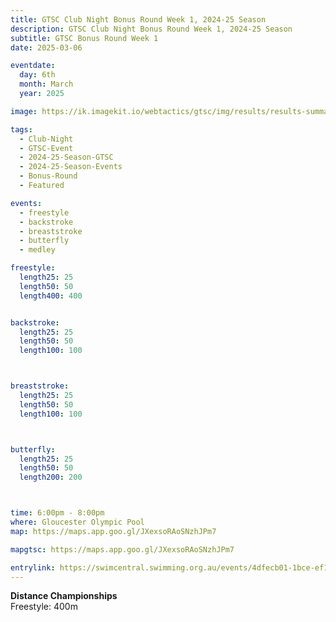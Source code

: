 ```yaml
---
title: GTSC Club Night Bonus Round Week 1, 2024-25 Season
description: GTSC Club Night Bonus Round Week 1, 2024-25 Season
subtitle: GTSC Bonus Round Week 1
date: 2025-03-06

eventdate:
  day: 6th
  month: March
  year: 2025

image: https://ik.imagekit.io/webtactics/gtsc/img/results/results-summary-15.jpg

tags:
  - Club-Night
  - GTSC-Event
  - 2024-25-Season-GTSC
  - 2024-25-Season-Events
  - Bonus-Round
  - Featured

events:
  - freestyle
  - backstroke
  - breaststroke
  - butterfly
  - medley

freestyle:
  length25: 25
  length50: 50
  length400: 400


backstroke:
  length25: 25
  length50: 50
  length100: 100



breaststroke:
  length25: 25
  length50: 50
  length100: 100



butterfly:
  length25: 25
  length50: 50
  length200: 200



time: 6:00pm - 8:00pm
where: Gloucester Olympic Pool
map: https://maps.app.goo.gl/JXexsoRAoSNzhJPm7

mapgtsc: https://maps.app.goo.gl/JXexsoRAoSNzhJPm7

entrylink: https://swimcentral.swimming.org.au/events/4dfecb01-1bce-ef11-8ee9-002248971738/detail
---
```


<strong>Distance Championships</strong><br/>
Freestyle: 400m<br/>